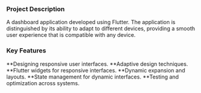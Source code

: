 ### Project Description

A dashboard application developed using Flutter. The application is distinguished by its ability to adapt to different devices, providing a smooth user experience that is compatible with any device.

### Key Features

 **Designing responsive user interfaces.
 **Adaptive design techniques.
 **Flutter widgets for responsive interfaces.
 **Dynamic expansion and layouts.
 **State management for dynamic interfaces.
 **Testing and optimization across systems.

